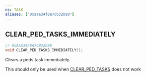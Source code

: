 ```yaml
---
ns: TASK
aliases: ["0xaaa34f8a7cb32098"]
---
```

## CLEAR_PED_TASKS_IMMEDIATELY

```c
// 0xAAA34F8A7CB32098
void CLEAR_PED_TASKS_IMMEDIATELY();
```

Clears a peds task immediately.

This should only be used when [CLEAR_PED_TASKS](#_0xE1EF3C1216AFF2CD) does not work

